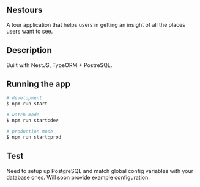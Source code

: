 ## Nestours

A tour application that helps users in getting an insight of all the places users want to see.

## Description

Built with NestJS, TypeORM + PostreSQL.

## Running the app

```bash
# development
$ npm run start

# watch mode
$ npm run start:dev

# production mode
$ npm run start:prod
```

## Test

Need to setup up PostgreSQL and match global config variables with your database ones. Will soon provide example configuration.
